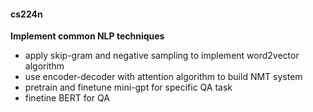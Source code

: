 #### cs224n
**Implement common NLP techniques**
- apply skip-gram and negative sampling to implement word2vector algorithm  
- use encoder-decoder with attention algorithm to build NMT system
- pretrain and finetune mini-gpt for specific QA task
- finetine BERT for QA 
